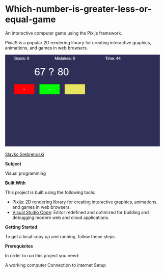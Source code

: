 # Which-number-is-greater-less-or-equal-game

An interactive computer game using the Pixijs framework.

PixiJS is a popular 2D rendering library for creating interactive graphics, animations, and games in web browsers.

![Screenshot (1)](https://github.com/slavko444/-Guess-which-number-is-greater-less-or-equal-game/blob/main/Game%20image.png)

[Slavko Srebrenoski ](https://github.com/slavko444)


**Subject**

Visual programming

**Built With**

This project is built using the following tools:

- [Pixijs](https://pixijs.com/): 2D rendering library for creating interactive graphics, animations, and games in web browsers.
- [Visual Studio Code](https://code.visualstudio.com/): Editor redefined and optimized for building and debugging modern web and cloud applications. 

**Getting Started**

To get a local copy up and running, follow these steps.

**Prerequisites**

In order to run this project you need:

A working computer
Connection to internet
Setup

